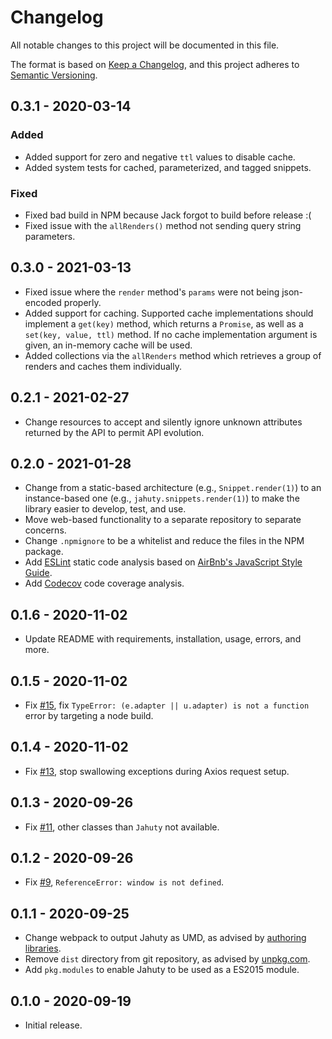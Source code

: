 # Changelog
All notable changes to this project will be documented in this file.

The format is based on [Keep a Changelog](https://keepachangelog.com/en/1.0.0/),
and this project adheres to [Semantic Versioning](https://semver.org/spec/v2.0.0.html).

## 0.3.1 - 2020-03-14

### Added

- Added support for zero and negative `ttl` values to disable cache.
- Added system tests for cached, parameterized, and tagged snippets.

### Fixed

- Fixed bad build in NPM because Jack forgot to build before release :(
- Fixed issue with the `allRenders()` method not sending query string parameters.

## 0.3.0 - 2021-03-13

- Fixed issue where the `render` method's `params` were not being json-encoded properly.
- Added support for caching. Supported cache implementations should implement a `get(key)` method, which returns a `Promise`, as well as a `set(key, value, ttl)` method. If no cache implementation argument is given, an in-memory cache will be used.
- Added collections via the `allRenders` method which retrieves a group of renders and caches them individually.

## 0.2.1 - 2021-02-27

- Change resources to accept and silently ignore unknown attributes returned by the API to permit API evolution.

## 0.2.0 - 2021-01-28

* Change from a static-based architecture (e.g., `Snippet.render(1)`) to an instance-based one (e.g., `jahuty.snippets.render(1)`) to make the library easier to develop, test, and use.
* Move web-based functionality to a separate repository to separate concerns.
* Change `.npmignore` to be a whitelist and reduce the files in the NPM package.
* Add [ESLint](https://eslint.org) static code analysis based on [AirBnb's JavaScript Style Guide](https://github.com/airbnb/javascript#table-of-contents).
* Add [Codecov](https://codecov.io/gh/jahuty/jahuty-node) code coverage analysis.

## 0.1.6 - 2020-11-02

* Update README with requirements, installation, usage, errors, and more.

## 0.1.5 - 2020-11-02

* Fix [#15](https://github.com/jahuty/jahuty-node/issues/15), fix `TypeError: (e.adapter || u.adapter) is not a function` error by targeting a node build.

## 0.1.4 - 2020-11-02

* Fix [#13](https://github.com/jahuty/jahuty-node/issues/13), stop swallowing exceptions during Axios request setup.

## 0.1.3 - 2020-09-26

* Fix [#11](https://github.com/jahuty/jahuty-node/issues/11), other classes than `Jahuty` not available.

## 0.1.2 - 2020-09-26

* Fix [#9](https://github.com/jahuty/jahuty-node/issues/9), `ReferenceError: window is not defined`.

## 0.1.1 - 2020-09-25

* Change webpack to output Jahuty as UMD, as advised by [authoring libraries](https://webpack.js.org/guides/author-libraries/#expose-the-library).
* Remove `dist` directory from git repository, as advised by [unpkg.com](https://unpkg.com).
* Add `pkg.modules` to enable Jahuty to be used as a ES2015 module.

## 0.1.0 - 2020-09-19

* Initial release.
